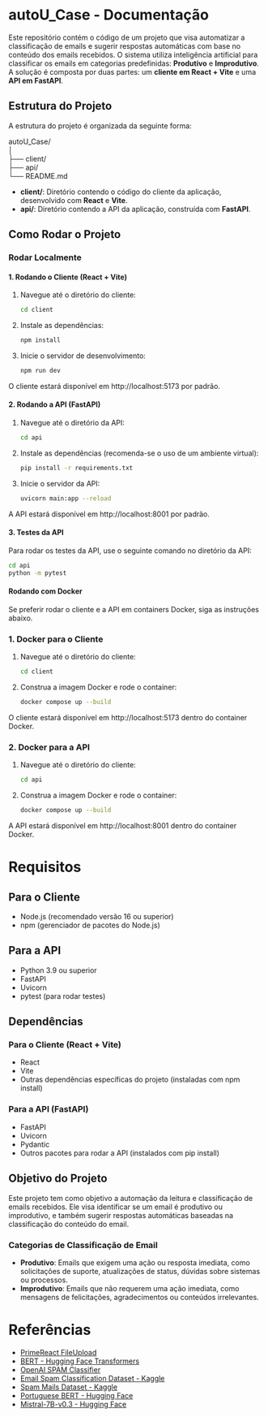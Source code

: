 # autoU_Case - Documentação

Este repositório contém o código de um projeto que visa automatizar a classificação de emails e sugerir respostas automáticas com base no conteúdo dos emails recebidos. O sistema utiliza inteligência artificial para classificar os emails em categorias predefinidas: **Produtivo** e **Improdutivo**. A solução é composta por duas partes: um **cliente em React + Vite** e uma **API em FastAPI**.

## Estrutura do Projeto

A estrutura do projeto é organizada da seguinte forma:

autoU_Case/ <br>
│<br>
├── client/               <br>
├── api/                  <br>
└── README.md             

- **client/**: Diretório contendo o código do cliente da aplicação, desenvolvido com **React** e **Vite**.
- **api/**: Diretório contendo a API da aplicação, construída com **FastAPI**.

## Como Rodar o Projeto

### Rodar Localmente

#### 1. **Rodando o Cliente (React + Vite)**

1. Navegue até o diretório do cliente:

   ```bash
   cd client
   ```

2. Instale as dependências:
   ```bash
   npm install
   ```

3. Inicie o servidor de desenvolvimento:
   ```bash
   npm run dev
   ```

O cliente estará disponível em http://localhost:5173 por padrão.

#### 2. **Rodando a API (FastAPI)**
1. Navegue até o diretório da API:
   ```bash
   cd api
   ```
2. Instale as dependências (recomenda-se o uso de um ambiente virtual):
   ```bash
   pip install -r requirements.txt
   ```

3. Inicie o servidor da API:
   ```bash
   uvicorn main:app --reload
   ```

A API estará disponível em http://localhost:8001 por padrão.

#### 3. **Testes da API**
Para rodar os testes da API, use o seguinte comando no diretório da API:
   ```bash
   cd api
   python -m pytest
   ```
#### Rodando com Docker
Se preferir rodar o cliente e a API em containers Docker, siga as instruções abaixo.

### 1. Docker para o Cliente

1. Navegue até o diretório do cliente:
   ```bash
   cd client
   ```

2. Construa a imagem Docker e rode o container:
   ```bash
   docker compose up --build
   ```

O cliente estará disponível em http://localhost:5173 dentro do container Docker.

### 2. Docker para a API

1. Navegue até o diretório do cliente:
   ```bash
   cd api
   ```

2. Construa a imagem Docker e rode o container:
   ```bash
   docker compose up --build
   ```

A API estará disponível em http://localhost:8001 dentro do container Docker.

# Requisitos
## Para o Cliente
- Node.js (recomendado versão 16 ou superior)
- npm (gerenciador de pacotes do Node.js)
## Para a API
- Python 3.9 ou superior
- FastAPI
- Uvicorn
- pytest (para rodar testes)
## Dependências
### Para o Cliente (React + Vite)
- React
- Vite
- Outras dependências específicas do projeto (instaladas com npm install)
### Para a API (FastAPI)
- FastAPI
- Uvicorn
- Pydantic
- Outros pacotes para rodar a API (instalados com pip install)
## Objetivo do Projeto
Este projeto tem como objetivo a automação da leitura e classificação de emails recebidos. Ele visa identificar se um email é produtivo ou improdutivo, e também sugerir respostas automáticas baseadas na classificação do conteúdo do email.

### Categorias de Classificação de Email
- **Produtivo**: Emails que exigem uma ação ou resposta imediata, como solicitações de suporte, atualizações de status, dúvidas sobre sistemas ou processos.
- **Improdutivo**: Emails que não requerem uma ação imediata, como mensagens de felicitações, agradecimentos ou conteúdos irrelevantes.

# Referências
- [PrimeReact FileUpload](https://primereact.org/fileupload/)
- [BERT - Hugging Face Transformers](https://huggingface.co/docs/transformers/model_doc/bert)
- [OpenAI SPAM Classifier](https://www.geeksforgeeks.org/spam-classification-using-openai/)
- [Email Spam Classification Dataset - Kaggle](https://www.kaggle.com/datasets/balaka18/email-spam-classification-dataset-csv)
- [Spam Mails Dataset - Kaggle](https://www.kaggle.com/datasets/venky73/spam-mails-dataset/data)
- [Portuguese BERT - Hugging Face](https://huggingface.co/neuralmind/bert-base-portuguese-cased)
- [Mistral-7B-v0.3 - Hugging Face](https://huggingface.co/mistralai/Mistral-7B-Instruct-v0.3)
